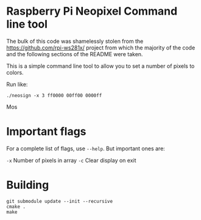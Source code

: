 Raspberry Pi Neopixel Command line tool
==========

The bulk of this code was shamelessly stolen from the https://github.com/rpi-ws281x/
project from which the majority of the code and the following sections of the README
were taken.

This is a simple command line tool to allow you to set a number of pixels to colors.

Run like:

`./neosign -x 3 ff0000 00ff00 0000ff`

Mos

# Important flags
For a complete list of flags, use `--help`. But important ones are:

`-x` Number of pixels in array
`-c` Clear display on exit

# Building

```
git submodule update --init --recursive
cmake .
make
```

